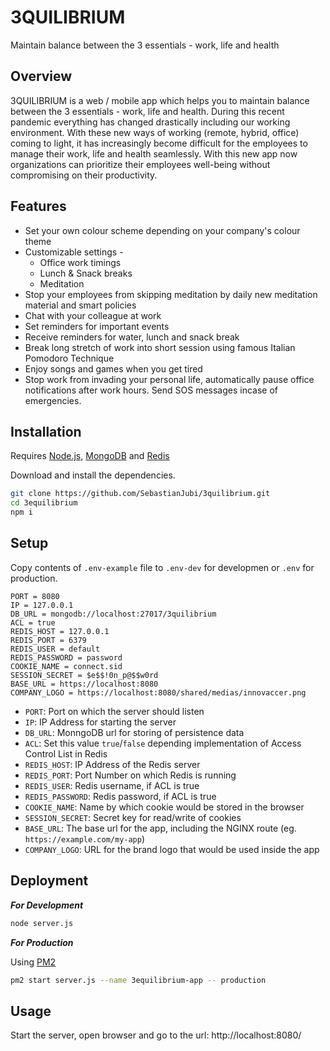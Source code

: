 # 3QUILIBRIUM

Maintain balance between the 3 essentials - work, life and health

## Overview

3QUILIBRIUM is a web / mobile app which helps you to maintain
balance between the 3 essentials - work, life and health.
During this recent pandemic everything has changed drastically
including our working environment. With these new ways of
working (remote, hybrid, office) coming to light, it has
increasingly become difficult for the employees to manage their
work, life and health seamlessly. With this new app now
organizations can prioritize their employees well-being without
compromising on their productivity.

## Features

- Set your own colour scheme depending on your company's colour theme
- Customizable settings -
  - Office work timings
  - Lunch & Snack breaks
  - Meditation
- Stop your employees from skipping meditation by daily new meditation material and smart policies
- Chat with your colleague at work
- Set reminders for important events
- Receive reminders for water, lunch and snack break
- Break long stretch of work into short session using famous Italian Pomodoro Technique
- Enjoy songs and games when you get tired
- Stop work from invading your personal life, automatically pause office notifications after work hours. Send SOS messages incase of emergencies.

## Installation

Requires [Node.js](https://nodejs.org/),
[MongoDB](https://www.mongodb.com/) and
[Redis](https://redis.io/)

Download and install the dependencies.

```sh
git clone https://github.com/SebastianJubi/3quilibrium.git
cd 3equilibrium
npm i
```

## Setup

Copy contents of `.env-example` file to `.env-dev` for developmen
or `.env` for production.

```env
PORT = 8080
IP = 127.0.0.1
DB_URL = mongodb://localhost:27017/3quilibrium
ACL = true
REDIS_HOST = 127.0.0.1
REDIS_PORT = 6379
REDIS_USER = default
REDIS_PASSWORD = password
COOKIE_NAME = connect.sid
SESSION_SECRET = $e$$!0n_p@$$w0rd
BASE_URL = https://localhost:8080
COMPANY_LOGO = https://localhost:8080/shared/medias/innovaccer.png
```

- `PORT`: Port on which the server should listen
- `IP`: IP Address for starting the server
- `DB_URL`: MonngoDB url for storing of persistence data
- `ACL`: Set this value `true`/`false` depending implementation of Access Control List in Redis
- `REDIS_HOST`: IP Address of the Redis server
- `REDIS_PORT`: Port Number on which Redis is running
- `REDIS_USER`: Redis username, if ACL is true
- `REDIS_PASSWORD`: Redis password, if ACL is true
- `COOKIE_NAME`: Name by which cookie would be stored in the browser
- `SESSION_SECRET`: Secret key for read/write of cookies
- `BASE_URL`: The base url for the app, including the NGINX route (eg. `https://example.com/my-app`)
- `COMPANY_LOGO`: URL for the brand logo that would be used inside the app

## Deployment

_**For Development**_

```sh
node server.js
```

_**For Production**_

Using [PM2](https://pm2.keymetrics.io/)

```sh
pm2 start server.js --name 3equilibrium-app -- production
```

## Usage

Start the server, open browser and go to the url: http://localhost:8080/
